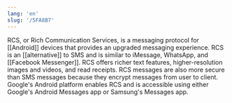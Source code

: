 ```yaml
---
lang: 'en'
slug: '/5FA8B7'
---
```


RCS, or Rich Communication Services, is a messaging protocol for [[Android]] devices that provides an upgraded messaging experience. RCS is an [[alternative]] to SMS and is similar to iMessage, WhatsApp, and [[Facebook Messenger]]. RCS offers richer text features, higher-resolution images and videos, and read receipts. RCS messages are also more secure than SMS messages because they encrypt messages from user to client. Google's Android platform enables RCS and is accessible using either Google's Android Messages app or Samsung's Messages app.
